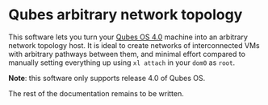 # Qubes arbitrary network topology

This software lets you turn your [Qubes OS 4.0](https://www.qubes-os.org/) machine into
an arbitrary network topology host.  It is ideal to create networks of interconnected VMs with arbitrary pathways between them, and minimal effort compared to manually setting everything up using `xl attach` in your `dom0` as `root`.

**Note**: this software only supports release 4.0 of Qubes OS.

The rest of the documentation remains to be written.
